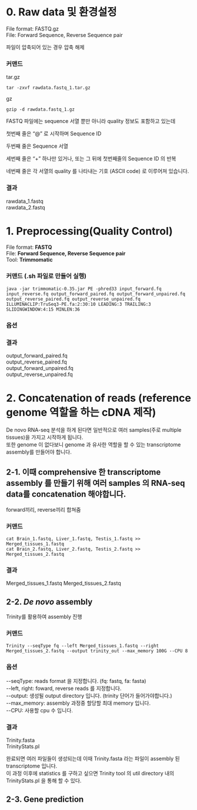 # **0. Raw data 및 환경설정**

File format: FASTQ.gz  
File:        Forward Sequence, Reverse Sequence pair  

파일이 압축되어 있는 경우 압축 해제

### 커맨드

tar.gz 

    tar -zxvf rawdata.fastq_1.tar.gz

gz 

    gzip -d rawdata.fastq_1.gz

FASTQ 파일에는 sequence 서열 뿐만 아니라 quality 정보도 포함하고 있는데  

첫번째 줄은 “@” 로 시작하며 Sequence ID  

두번째 줄은 Sequence 서열  

세번째 줄은 “+” 하나만 있거나, 또는 그 뒤에 첫번째줄의 Sequence ID 의 반복  

네번째 줄은 각 서열의 quality 를 나타내는 기호 (ASCII code) 로 이루어져 있습니다.  

### 결과
rawdata_1.fastq  
rawdata_2.fastq  

# **1. Preprocessing(Quality Control)**

File format: **FASTQ**  
File: **Forward Sequence, Reverse Sequence pair**  
Tool: **Trimmomatic**  

### 커맨드 (.sh 파일로 만들어 실행)

    java -jar trimmomatic-0.35.jar PE -phred33 input_forward.fq input_reverse.fq output_forward_paired.fq output_forward_unpaired.fq output_reverse_paired.fq output_reverse_unpaired.fq ILLUMINACLIP:TruSeq3-PE.fa:2:30:10 LEADING:3 TRAILING:3 SLIDINGWINDOW:4:15 MINLEN:36

### 옵션

### 결과
output_forward_paired.fq  
output_reverse_paired.fq  
output_forward_unpaired.fq  
output_reverse_unpaired.fq  

# **2. Concatenation of reads (reference genome 역할을 하는 cDNA 제작)**

De novo RNA-seq 분석을 하게 된다면 일반적으로 여러 samples(주로 multiple tissues)을 가지고 시작하게 됩니다.  
또한 genome 이 없다보니 genome 과 유사한 역할을 할 수 있는 transcriptome assembly를 만들어야 합니다.  

## 2-1. 이때 comprehensive 한 transcriptome assembly 를 만들기 위해 여러 samples 의 RNA-seq data를 concatenation 해야합니다. 

forward끼리, reverse끼리 합쳐줌  

### 커맨드

    cat Brain_1.fastq, Liver_1.fastq, Testis_1.fastq >> Merged_tissues_1.fastq 
    cat Brain_2.fastq, Liver_2.fastq, Testis_2.fastq >> Merged_tissues_2.fastq

### 결과
Merged_tissues_1.fastq
Merged_tissues_2.fastq

## 2-2. *De novo* assembly
Trinity를 활용하여 assembly 진행

### 커맨드

    Trinity --seqType fq --left Merged_tissues_1.fastq --right Merged_tissues_2.fastq --output trinity_out --max_memory 100G --CPU 8

### 옵션
--seqType:  reads format 을 지정합니다. (fq: fastq, fa: fasta)  
--left, right: foward, reverse reads 를 지정합니다.  
--output: 생성될 output directory 입니다. (trinity 단어가 들어가야합니다.)  
--max_memory:  assembly 과정중 할당할 최대 memory  입니다.  
--CPU:  사용할 cpu 수 입니다.  

### 결과
Trinity.fasta  
TrinityStats.pl  

완료되면 여러 파일들이 생성되는데 이때  Trinity.fasta 라는 파일이 assembly 된 transcriptome 입니다.  
이 과정 이후에 statistics 를 구하고 싶으면 Trinity tool 의 util directory 내의 TrinityStats.pl 을 통해 할 수 있다.  

## 2-3. Gene prediction